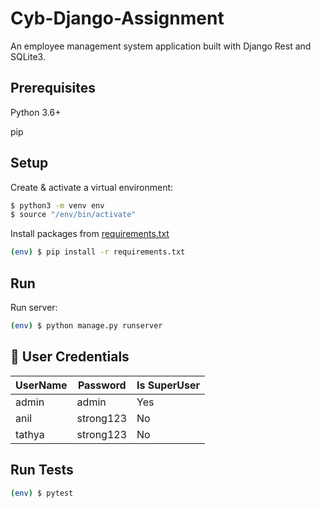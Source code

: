 # Cyb-Django-Assignment

An employee management system application built with Django Rest and SQLite3. 

## Prerequisites

Python 3.6+

pip

## Setup 

Create & activate a virtual environment:
```bash
$ python3 -m venv env
$ source "/env/bin/activate"
```

Install packages from [requirements.txt](requirements.txt)
```bash
(env) $ pip install -r requirements.txt
```


## Run

Run server:
```bash
(env) $ python manage.py runserver
```

## :key: User Credentials

| UserName | Password | Is SuperUser |
| --- | --- | --- | 
| admin | admin | Yes |
| anil | strong123 | No |
| tathya | strong123 | No |

## Run Tests

```bash
(env) $ pytest
```